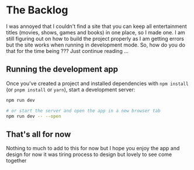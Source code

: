 # The Backlog
I was annoyed that I couldn't find a site that you can keep all entertainment titles (movies, shows, games and books) in one place, so I made one. I am still figuring out on how to build the project properly as I am getting errors but the site works when running in development mode. So, how do you do that for the time being ??? Just continue reading ...


## Running the development app

Once you've created a project and installed dependencies with `npm install` (or `pnpm install` or `yarn`), start a development server:

```bash
npm run dev

# or start the server and open the app in a new browser tab
npm run dev -- --open
```

## That's all for now 

Nothing to much to add to this for now but I hope you enjoy the app and design for now it was tiring process to design but lovely to see come together

